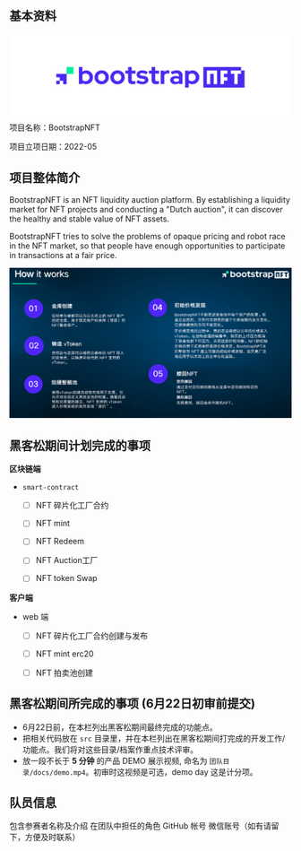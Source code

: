 ## 基本资料
![Logo](assets/Logotype.jpg)
项目名称：BootstrapNFT

项目立项日期：2022-05

## 项目整体简介

BootstrapNFT is an NFT liquidity auction platform. By establishing a liquidity market for NFT projects and conducting a "Dutch auction", it can discover the healthy and stable value of NFT assets.

BootstrapNFT tries to solve the problems of opaque pricing and robot race in the NFT market, so that people have enough opportunities to participate in transactions at a fair price.

![Logo](docs/112.png)

## 黑客松期间计划完成的事项

**区块链端**

- `smart-contract`
  - [ ] NFT 碎片化工厂合约
  - [ ] NFT mint
  - [ ] NFT Redeem
  - [ ] NFT Auction工厂
  - [ ] NFT token Swap


**客户端**

- web 端
  - [ ] NFT 碎片化工厂合约创建与发布
  - [ ] NFT mint erc20
  - [ ] NFT 拍卖池创建


## 黑客松期间所完成的事项 (6月22日初审前提交)

- 6月22日前，在本栏列出黑客松期间最终完成的功能点。
- 把相关代码放在 `src` 目录里，并在本栏列出在黑客松期间打完成的开发工作/功能点。我们将对这些目录/档案作重点技术评审。
- 放一段不长于 **5 分钟** 的产品 DEMO 展示视频, 命名为 `团队目录/docs/demo.mp4`。初审时这视频是可选，demo day 这是计分项。

## 队员信息

包含参赛者名称及介绍
在团队中担任的角色
GitHub 帐号
微信账号（如有请留下，方便及时联系）
